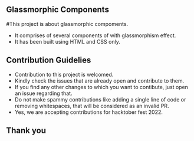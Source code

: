 ## Glassmorphic Components
#This project is about glassmorphic compoments.

- It comprises of several components of with glassmorphism effect.
- It has been built using HTML and CSS only.

## Contribution Guidelies
- Contribution to this project is welcomed.
- Kindly check the issues that are already open and contribute to them.
- If you find any other changes to which you want to contibute, just open an issue regarding that.
- Do not make spammy contributions like adding a single line of code or removing whitespaces, that will be considered as an invalid PR.
- Yes, we are accepting contributions for hacktober fest 2022.
## Thank you
